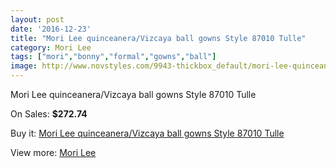 ```yaml
---
layout: post
date: '2016-12-23'
title: "Mori Lee quinceanera/Vizcaya ball gowns Style 87010 Tulle"
category: Mori Lee
tags: ["mori","bonny","formal","gowns","ball"]
image: http://www.novstyles.com/9943-thickbox_default/mori-lee-quinceanera-vizcaya-ball-gowns-style-87010-tulle.jpg
---
```

Mori Lee quinceanera/Vizcaya ball gowns Style 87010 Tulle

On Sales: **$272.74**
<a href="https://www.novstyles.com/en/mori-lee/7029-mori-lee-quinceanera-vizcaya-ball-gowns-style-87010-tulle.html"><amp-img layout="responsive" width="600" height="600" src="//www.novstyles.com/9943-thickbox_default/mori-lee-quinceanera-vizcaya-ball-gowns-style-87010-tulle.jpg" alt="Mori Lee quinceanera/Vizcaya ball gowns Style 87010 Tulle 0" /></a>
<a href="https://www.novstyles.com/en/mori-lee/7029-mori-lee-quinceanera-vizcaya-ball-gowns-style-87010-tulle.html"><amp-img layout="responsive" width="600" height="600" src="//www.novstyles.com/9944-thickbox_default/mori-lee-quinceanera-vizcaya-ball-gowns-style-87010-tulle.jpg" alt="Mori Lee quinceanera/Vizcaya ball gowns Style 87010 Tulle 1" /></a>

Buy it: [Mori Lee quinceanera/Vizcaya ball gowns Style 87010 Tulle](https://www.novstyles.com/en/mori-lee/7029-mori-lee-quinceanera-vizcaya-ball-gowns-style-87010-tulle.html "Mori Lee quinceanera/Vizcaya ball gowns Style 87010 Tulle")

View more: [Mori Lee](https://www.novstyles.com/en/47-mori-lee "Mori Lee")
